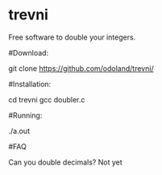 # trevni

Free software to double your integers.

#Download:

git clone https://github.com/odoland/trevni/

#Installation:

cd trevni
gcc doubler.c

#Running:

./a.out


#FAQ

Can you double decimals?
Not yet
